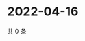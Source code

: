 # 2022-04-16

共 0 条

<!-- BEGIN WEIBO -->
<!-- 最后更新时间 Sat Apr 16 2022 03:11:29 GMT+0800 (China Standard Time) -->

<!-- END WEIBO -->

